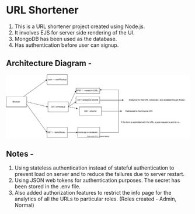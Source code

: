 # URL Shortener
1. This is a URL shortener project created using Node.js. 
2. It involves EJS for server side rendering of the UI.
3. MongoDB has been used as the database.
4. Has authentication before user can signup.

## Architecture Diagram - 
![](./architecture.drawio.svg)

## Notes - 
1. Using stateless authentication instead of stateful authentication to prevent load on server and to reduce the failures due to server restart.
2. Using JSON web tokens for authentication purposes. The secret has been stored in the .env file.
3. Also added authorization features to restrict the info page for the analytics of all the URLs to particular roles. (Roles created - Admin, Normal)